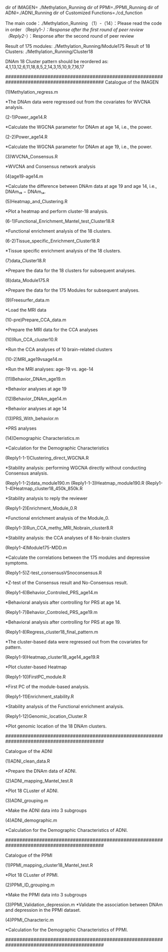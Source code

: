  dir of IMAGEN= ./Methylation_Running
 dir of PPMI=./PPMI_Running
 dir of ADNI=./ADNI_Running
 dir of Customized Functions=./cd_function

 The main code：./Methylation_Running
（1）-（14）：Please read the code in order
（Reply1-*）：Response after the first round of peer review
（Reply2-*）：Response after the second round of peer review


Result of 175 modules: ./Methylation_Running/Module175
Result of 18 Clusters: ./Methylation_Running/Cluster18

DNAm 18 Cluster pattern should be reordered as: 4,1,13,12,6,11,18,8,5,2,14,3,15,10,9,7,16,17

###########################################################################################
Catalogue of the IMAGEN 

(1)Methylation_regress.m

*The DNAm data were regressed out from the covariates for WVCNA analysis.

(2-1)Power_age14.R

*Calculate the WGCNA parameter for DNAm at age 14, i.e., the power.

(2-2)Power_age14.R

*Calculate the WGCNA parameter for DNAm at age 19, i.e., the power.

(3)WVCNA_Consensus.R

*WVCNA and Consensus network analysis

(4)age19-age14.m

*Calculate the difference between DNAm data at age 19 and age 14, i.e., DNAm₁₉ − DNAm₁₄.

(5)Heatmap_and_Clustering.R

*Plot a heatmap and perform cluster-18 analysis.

(6-1)Functional_Enrichment_Mantel_test_Cluster18.R

*Functional enrichment analysis of the 18 clusters.

(6-2)Tissue_specific_Enrichment_Cluster18.R

*Tissue specific enrichment analysis of the 18 clusters.

(7)data_Cluster18.R

*Prepare the data for the 18 clusters for subsequent analyses.

(8)data_Module175.R

*Prepare the data for the 175 Modules for subsequent analyses.

(9)Freesurfer_data.m

*Load the MRI data

(10-pre)Prepare_CCA_data.m

*Prepare the MRI data for the CCA analyses

(10)Run_CCA_cluster10.R

*Run the CCA analyses of 10 brain-related clusters

(10-2)MRI_age19vsage14.m

*Run the MRI analyses: age-19 vs. age-14

(11)Behavior_DNAm_age19.m

*Behavior analyses at age 19

(12)Behavior_DNAm_age14.m

*Behavior analyses at age 14

(13)PRS_With_behavior.m

*PRS analyses

(14)Demographic Characteristics.m

*Calculation for the Demographic Characteristics

(Reply1-1-1)Clustering_direct_WGCNA.R

*Stability analysis: performing WGCNA directly without conducting Consensus analysis.

(Reply1-1-2)data_module190.m
(Reply1-1-3)Heatmap_module190.R
(Reply1-1-4)Heatmap_cluster18_450k_850k.R

*Stability analysis to reply the reviewer

(Reply1-2)Enrichment_Module_0.R

*Functional enrichment analysis of the Module_0.

(Reply1-3)Run_CCA_methy_MRI_Nobrain_cluster8.R

*Stability analysis:  the CCA analyses of 8 No-brain clusters

(Reply1-4)Module175-MDD.m

*Calculate the correlations between the 175 modules and depressive symptoms.

(Reply1-5)Z-test_consensusVSnoconsensus.R

*Z-test of the Consensus result and No-Consensus result.

(Reply1-6)Behavior_Controled_PRS_age14.m

*Behavioral analysis after controlling for PRS at age 14.

(Reply1-7)Behavior_Controled_PRS_age19.m

*Behavioral analysis after controlling for PRS at age 19.

(Reply1-8)Regress_cluster18_final_pattern.m

*The cluster-based data were regressed out from the covariates for pattern.

(Reply1-9)Heatmap_cluster18_age14_age19.R

*Plot cluster-based Heatmap

(Reply1-10)FirstPC_module.R

*First PC of the module-based analysis.

(Reply1-11)Enrichment_stability.R

*Stability analysis of the Functional enrichment analysis.

(Reply1-12)Genomic_location_Cluster.R

*Plot genomic location of the 18 DNAm clusters.

###########################################################################################

Catalogue of the ADNI

(1)ADNI_clean_data.R

*Prepare the DNAm data of ADNI.

(2)ADNI_mapping_Mantel_test.R

*Plot 18 CLuster of ADNI.

(3)ADNI_grouping.m

*Make the ADNI data into 3 subgroups

(4)ADNI_demographic.m

*Calculation for the Demographic Characteristics of ADNI.

###########################################################################################

Catalogue of the PPMI

(1)PPMI_mapping_cluster18_Mantel_test.R

*Plot 18 CLuster of PPMI.

(2)PPMI_ID_grouping.m

*Make the PPMI data into 3 subgroups

(3)PPMI_Validation_depression.m
*Validate the association between DNAm and depression in the PPMI dataset.

(4)PPMI_Characteric.m

*Calculation for the Demographic Characteristics of PPMI.

###########################################################################################
